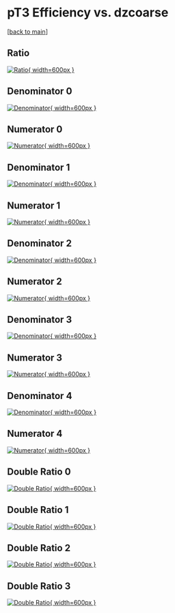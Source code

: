 # pT3 Efficiency vs. dzcoarse

[[back to main](./)]



## Ratio

[![Ratio](../mtv/var/pT3_xtr_0_1_eff_dzcoarse.png){ width=600px }](../mtv/var/pT3_xtr_0_1_eff_dzcoarse.pdf)

## Denominator 0

[![Denominator](../mtv/den/pT3_xtr_0_1_eff_dzcoarse_den0.png){ width=600px }](../mtv/den/pT3_xtr_0_1_eff_dzcoarse_den0.pdf)

## Numerator 0

[![Numerator](../mtv/num/pT3_xtr_0_1_eff_dzcoarse_num0.png){ width=600px }](../mtv/num/pT3_xtr_0_1_eff_dzcoarse_num0.pdf)

## Denominator 1

[![Denominator](../mtv/den/pT3_xtr_0_1_eff_dzcoarse_den1.png){ width=600px }](../mtv/den/pT3_xtr_0_1_eff_dzcoarse_den1.pdf)

## Numerator 1

[![Numerator](../mtv/num/pT3_xtr_0_1_eff_dzcoarse_num1.png){ width=600px }](../mtv/num/pT3_xtr_0_1_eff_dzcoarse_num1.pdf)

## Denominator 2

[![Denominator](../mtv/den/pT3_xtr_0_1_eff_dzcoarse_den2.png){ width=600px }](../mtv/den/pT3_xtr_0_1_eff_dzcoarse_den2.pdf)

## Numerator 2

[![Numerator](../mtv/num/pT3_xtr_0_1_eff_dzcoarse_num2.png){ width=600px }](../mtv/num/pT3_xtr_0_1_eff_dzcoarse_num2.pdf)

## Denominator 3

[![Denominator](../mtv/den/pT3_xtr_0_1_eff_dzcoarse_den3.png){ width=600px }](../mtv/den/pT3_xtr_0_1_eff_dzcoarse_den3.pdf)

## Numerator 3

[![Numerator](../mtv/num/pT3_xtr_0_1_eff_dzcoarse_num3.png){ width=600px }](../mtv/num/pT3_xtr_0_1_eff_dzcoarse_num3.pdf)

## Denominator 4

[![Denominator](../mtv/den/pT3_xtr_0_1_eff_dzcoarse_den4.png){ width=600px }](../mtv/den/pT3_xtr_0_1_eff_dzcoarse_den4.pdf)

## Numerator 4

[![Numerator](../mtv/num/pT3_xtr_0_1_eff_dzcoarse_num4.png){ width=600px }](../mtv/num/pT3_xtr_0_1_eff_dzcoarse_num4.pdf)

## Double Ratio 0

[![Double Ratio](../mtv/ratio/pT3_xtr_0_1_eff_dzcoarse_ratio0.png){ width=600px }](../mtv/ratio/pT3_xtr_0_1_eff_dzcoarse_ratio0.pdf)

## Double Ratio 1

[![Double Ratio](../mtv/ratio/pT3_xtr_0_1_eff_dzcoarse_ratio1.png){ width=600px }](../mtv/ratio/pT3_xtr_0_1_eff_dzcoarse_ratio1.pdf)

## Double Ratio 2

[![Double Ratio](../mtv/ratio/pT3_xtr_0_1_eff_dzcoarse_ratio2.png){ width=600px }](../mtv/ratio/pT3_xtr_0_1_eff_dzcoarse_ratio2.pdf)

## Double Ratio 3

[![Double Ratio](../mtv/ratio/pT3_xtr_0_1_eff_dzcoarse_ratio3.png){ width=600px }](../mtv/ratio/pT3_xtr_0_1_eff_dzcoarse_ratio3.pdf)


